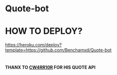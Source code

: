 # Quote-bot

# HOW TO DEPLOY?
https://heroku.com/deploy?template=https://github.com/Benchamxd/Quote-bot
#

**THANX TO [CW4RR10R](https://github.com/CW4RR10R) FOR HIS QUOTE API**

